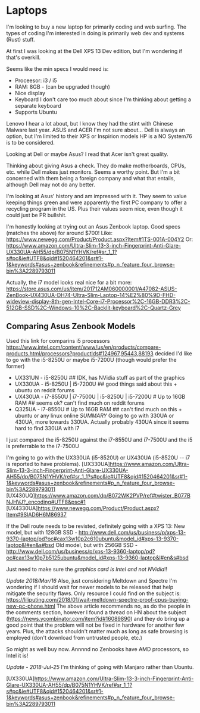 # Laptops

I'm looking to buy a new laptop for primarily coding and web surfing.
The types of coding I'm interested in doing is primarily web dev and systems (Rust) stuff.

At first I was looking at the Dell XPS 13 Dev edition, but I'm wondering if that's overkill.

Seems like the min specs I would need is:
- Proceesor: i3 / i5
- RAM: 8GB - (can be upgraded though)
- Nice display
- Keyboard I don't care too much about since I'm thinking about getting a separate keyboard
- Supports Ubuntu

Lenovo I hear a lot about, but I know they had the stint with Chinese Malware last year.
ASUS and ACER I'm not sure about...
Dell is always an option, but I'm limited to their XPS or Inspirion models
HP is a NO
System76 is to be considered.


Looking at Dell or maybe Asus? I read that Acer isn't great quality.

Thinking about giving Asus a check. They do make motherboards, CPUs, etc. while Dell makes just monitors.
Seems a worthy point. But I'm a bit concerned with them being a foreign company and what that entails, although Dell may not do any better.

I'm looking at Asus' history and am impressed with it. They seem to value keeping things green and were apparently the first PC company to offer a recycling program in the US. Plus their values seem nice, even though it could just be PR bullshit.

I'm honestly looking at trying out an Asus Zenbook laptop. Good specs (matches the above) for around $700!
Like: https://www.newegg.com/Product/Product.aspx?Item#1TS-001A-004Y2
Or: https://www.amazon.com/Ultra-Slim-13-3-inch-Fingerprint-Anti-Glare-UX330UA-AH55/dp/B075N1YHVK/ref#sr_1_1?s#pc&ie#UTF8&qid#1520464201&sr#1-1&keywords#asus+zenbook&refinements#p_n_feature_four_browse-bin%3A2289793011

Actually, the i7 model looks real nice for a bit more: https://store.asus.com/us/item/201712AM060000001/A47082-ASUS-ZenBook-UX430UA-DH74-Ultra-Slim-Laptop-14%E2%80%9D-FHD-wideview-display-8th-gen-Intel-Core-i7-Processor%2C-16GB-DDR3%2C-512GB-SSD%2C-Windows-10%2C-Backlit-keyboard%2C-Quartz-Grey



## Comparing Asus Zenbook Models
Used this link for comparins i5 processors https://www.intel.com/content/www/us/en/products/compare-products.html/processors?productIds#124967,95443,88193
decided I'd like to go with the i5-8250U or maybe i5-7200U (though would prefer the former)

- UX331UN - i5-8250U ## IDK, has NVidia stuff as part of the graphics
- UX330UA - i5-8250U | i5-7200U ## good things said about this + ubuntu on reddit forums
- UX430UA - i7-8550U | i7-7500U | i5-8250U | i5-7200U # Up to 16GB RAM ## seems ok? can't find much on reddit forums
- Q325UA - i7-8550U # Up to 16GB RAM ## can't find much on this + ubuntu or any linux online
_SUMMARY_
Going to go with 330UA or 430UA, more towards 330UA. Actually probably 430UA since it seems hard to find 330UA with i7

I just compared the i5-8250U against the i7-8550U and i7-7500U and the i5 is preferrable to the i7-7500U

I'm going to go with the UX330UA (i5-8520U) or UX430UA (i5-8520U -- i7 is reported to have problems).
[UX330UA]https://www.amazon.com/Ultra-Slim-13-3-inch-Fingerprint-Anti-Glare-UX330UA-AH55/dp/B075N1YHVK/ref#sr_1_1?s#pc&ie#UTF8&qid#1520464201&sr#1-1&keywords#asus+zenbook&refinements#p_n_feature_four_browse-bin%3A2289793011
[UX430UQ]https://www.amazon.com/dp/B072WK2PVP/ref#twister_B077BNJHVJ?_encoding#UTF8&psc#1
[UX4330UA]https://www.newegg.com/Product/Product.aspx?Item#9SIAD6H6M86937



If the Dell route needs to be revisted, definitely going with a XPS 13:
New model, but with 128GB SSD - http://www.dell.com/us/business/p/xps-13-9370-laptop/pd?oc#cax13w10p2c610ubuntu&model_id#xps-13-9370-laptop&l#en&s#bsd
Old model, but with 256GB SSD - http://www.dell.com/us/business/p/xps-13-9360-laptop/pd?oc#cax13w10p7b5125ubuntu&model_id#xps-13-9360-laptop&l#en&s#bsd


Just need to make sure the _graphics card is Intel and not NVidia_!!


_Update 2018/Mar/16_
Also, just considering Meltdown and Spectre I'm wondering if I should wait for newer models to be released that help mitigate the security flaws.
Only resource I could find on the subject is: https://liliputing.com/2018/01/wait-meltdown-spectre-proof-cpus-buying-new-pc-phone.html
The above article recommends no, as do the people in the comments section, however I found a thread on HN about the subject (https://news.ycombinator.com/item?id#16089890) and they do bring up a good point that the problem will not be fixed in hardware for another few years. Plus, the attacks shouldn't matter much as long as safe browsing is employed (don't download from untrusted people, etc.)

So might as well buy now.
Annnnd no Zenbooks have AMD processors, so Intel it is!


_Update - 2018-Jul-25_
I'm thinking of going with Manjaro rather than Ubuntu.


[UX330UA]https://www.amazon.com/Ultra-Slim-13-3-inch-Fingerprint-Anti-Glare-UX330UA-AH55/dp/B075N1YHVK/ref#sr_1_1?s#pc&ie#UTF8&qid#1520464201&sr#1-1&keywords#asus+zenbook&refinements#p_n_feature_four_browse-bin%3A2289793011
